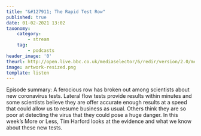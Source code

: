 ```yaml
---
title: "&#127911; The Rapid Test Row"
published: true
date: 01-02-2021 13:02
taxonomy:
    category:
        - stream
    tag:
        - podcasts
header_image: '0'
theurl: http://open.live.bbc.co.uk/mediaselector/6/redir/version/2.0/mediaset/audio-nondrm-download/proto/http/vpid/p095j774.mp3
image: artwork-resized.png
template: listen
--- 
```

Episode summary: A ferocious row has broken out among scientists about new coronavirus tests. Lateral flow tests provide results within minutes and some scientists believe they are offer accurate enough results at a speed that could allow us to resume business as usual. Others think they are so poor at detecting the virus that they could pose a huge danger. In this week’s More or Less, Tim Harford looks at the evidence and what we know about these new tests.

